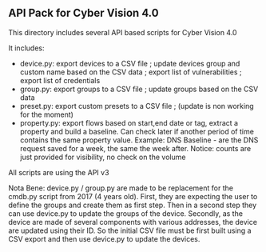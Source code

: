 ## API Pack for Cyber Vision 4.0

This directory includes several API based scripts for Cyber Vision 4.0

It includes:
 - device.py: export devices to a CSV file ; update devices group and custom name based on the CSV data ; export list of vulnerabilities ; export list of credentials
 - group.py: export groups to a CSV file ; update groups based on the CSV data
 - preset.py: export custom presets to a CSV file ; (update is non working for the moment)
 - property.py: export flows based on start,end date or tag, extract a property and build a baseline. Can check later if another period of time contains the same property value. Example: DNS Baseline - are the DNS request saved for a week, the same the week after. Notice: counts are just provided for visibility, no check on the volume

All scripts are using the API v3

 Nota Bene: device.py / group.py are made to be replacement for the cmdb.py script from 2017 (4 years old). First, they are expecting the user to define the groups and create them as first step. Then in a second step they can use device.py to update the groups of the device. Secondly, as the device are made of several components with various addresses, the device are updated using their ID. So the initial CSV file must be first built using a CSV export and then use device.py to update the devices.
